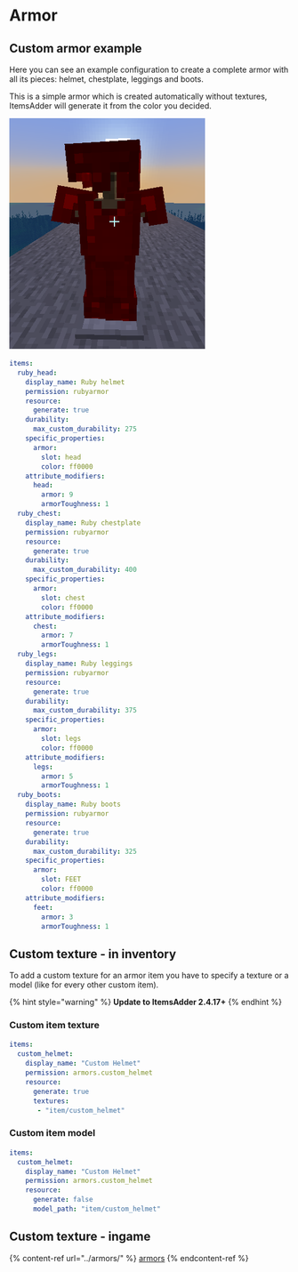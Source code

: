 # Armor

## Custom armor example

Here you can see an example configuration to create a complete armor with all its pieces: helmet, chestplate, leggings and boots.

This is a simple armor which is created automatically without textures, ItemsAdder will generate it from the color you decided.

![](<../../../.gitbook/assets/image (46) (1) (1) (1).png>)

```yaml
items:
  ruby_head:
    display_name: Ruby helmet
    permission: rubyarmor
    resource:
      generate: true
    durability:
      max_custom_durability: 275
    specific_properties:
      armor:
        slot: head
        color: ff0000
    attribute_modifiers:
      head:
        armor: 9
        armorToughness: 1
  ruby_chest:
    display_name: Ruby chestplate
    permission: rubyarmor
    resource:
      generate: true
    durability:
      max_custom_durability: 400
    specific_properties:
      armor:
        slot: chest
        color: ff0000
    attribute_modifiers:
      chest:
        armor: 7
        armorToughness: 1
  ruby_legs:
    display_name: Ruby leggings
    permission: rubyarmor
    resource:
      generate: true
    durability:
      max_custom_durability: 375
    specific_properties:
      armor:
        slot: legs
        color: ff0000
    attribute_modifiers:
      legs:
        armor: 5
        armorToughness: 1
  ruby_boots:
    display_name: Ruby boots
    permission: rubyarmor
    resource:
      generate: true
    durability:
      max_custom_durability: 325
    specific_properties:
      armor:
        slot: FEET
        color: ff0000
    attribute_modifiers:
      feet:
        armor: 3
        armorToughness: 1
```

## Custom texture - in inventory

To add a custom texture for an armor item you have to specify a texture or a model (like for every other custom item).

{% hint style="warning" %}
**Update to ItemsAdder 2.4.17+**
{% endhint %}

### Custom item texture

```yaml
items:
  custom_helmet:
    display_name: "Custom Helmet"
    permission: armors.custom_helmet
    resource:
      generate: true
      textures:
       - "item/custom_helmet"
```

### Custom item model

```yaml
items:
  custom_helmet:
    display_name: "Custom Helmet"
    permission: armors.custom_helmet
    resource:
      generate: false
      model_path: "item/custom_helmet"
```

## Custom texture - ingame

{% content-ref url="../armors/" %}
[armors](../armors/)
{% endcontent-ref %}
